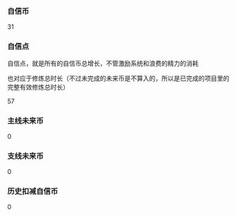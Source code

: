 ### 自信币
31

### 自信点
自信点，就是所有的自信币总增长，不管激励系统和浪费的精力的消耗

也对应于修炼总时长（不过未完成的未来币是不算入的，所以是已完成的项目里的完整有效修炼总时长）

57

### 主线未来币
0

### 支线未来币
0

### 历史扣减自信币
0
